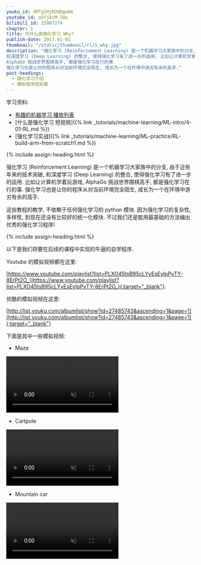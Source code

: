 ```yaml
---
youku_id: XMTg5MjM2ODgwOA
youtube_id: o5fjkcM_lHs
bilibili_id: 15987274
chapter: 1
title: 为什么用强化学习 Why?
publish-date: 2017-01-01
thumbnail: "/static/thumbnail/rl/1_why.jpg"
description: "强化学习 (Reinforcement Learning) 是一个机器学习大家族中的分支, 由于近些年来的技术突破,
和深度学习 (Deep Learning) 的整合, 使得强化学习有了进一步的运用. 比如让计算机学着玩游戏,
AlphaGo 挑战世界围棋高手, 都是强化学习在行的事.
强化学习也是让你的程序从对当前环境完全陌生, 成长为一个在环境中游刃有余的高手."
post-headings:
  - 强化学习介绍
  - 模拟程序提前看
---
```


学习资料:
  * [有趣的机器学习 播放列表](/tutorials/machine-learning/ML-intro/)
  * [什么是强化学习 短视频]({% link _tutorials/machine-learning/ML-intro/4-01-RL.md %})
  * [强化学习实战]({% link _tutorials/machine-learning/ML-practice/RL-build-arm-from-scratch1.md %})


 {% include assign-heading.html %}

强化学习 (Reinforcement Learning) 是一个机器学习大家族中的分支, 由于近些年来的技术突破,
和深度学习 (Deep Learning) 的整合, 使得强化学习有了进一步的运用. 比如让计算机学着玩游戏,
AlphaGo 挑战世界围棋高手, 都是强化学习在行的事.
强化学习也是让你的程序从对当前环境完全陌生, 成长为一个在环境中游刃有余的高手.

这些教程的教学, 不依赖于任何强化学习的 python 模块.
因为强化学习的复杂性, 多样性, 到现在还没有比较好的统一化模块.
不过我们还是能用最基础的方法编出优秀的强化学习程序!

 {% include assign-heading.html %}

以下是我们将要在后续的课程中实现的牛逼的自学程序.

Youtube 的模拟视频都在这里:

[https://www.youtube.com/playlist?list=PLXO45tsB95cLYyEsEylpPvTY-8ErPt2O_](https://www.youtube.com/playlist?list=PLXO45tsB95cLYyEsEylpPvTY-8ErPt2O_){:target="_blank"}.

优酷的模拟视频在这里:

[http://list.youku.com/albumlist/show?id=27485743&ascending=1&page=1](http://list.youku.com/albumlist/show?id=27485743&ascending=1&page=1){:target="_blank"}

下面是其中一些模拟视频:

* Maze

<video class="tut-content-video" controls loop autoplay muted>
  <source src="/static/results/reinforcement-learning/maze sarsa_lambda.mp4" type="video/mp4">
  Your browser does not support HTML5 video.
</video>


* Cartpole
<video class="tut-content-video" controls loop autoplay muted>
  <source src="/static/results/reinforcement-learning/cartpole dqn.mp4" type="video/mp4">
  Your browser does not support HTML5 video.
</video>

* Mountain car
<video class="tut-content-video" controls loop autoplay muted>
  <source src="/static/results/reinforcement-learning/mountaincar dqn.mp4" type="video/mp4">
  Your browser does not support HTML5 video.
</video>
